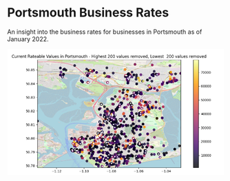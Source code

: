 # Portsmouth Business Rates

An insight into the business rates for businesses in Portsmouth as of January 2022.

![Portsmouth](images/whole-portsmouth-200h-200l-shows-empty.png "Portsmouth")
